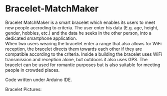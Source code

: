 # Bracelet-MatchMaker
Bracelet MatchMaker is a smart bracelet which enables its users to meet new people accroding to criteria. The user enter his data (E.g. age, height, gender, hobbies, etc.) and the data he seeks in the other person, into a dedicated smartphone application.  
When two users wearing the bracelet enter a range that also allows for WiFi reception, the bracelet directs them towards each other if they are compatible according to the criteria. 
Inside a building the bracelet uses WiFi transmission and reception alone, but outdoors it also uses GPS. The bracelet can be used for romantic purposes but is also suitable for meeting people in crowded places. 

Code written under Arduino IDE.

Bracelet Pictures:

